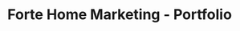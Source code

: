---
title: Forte Home Marketing - Portfolio
description: This home was showcased for a developer for a presale.  Home was designed by an architect in Montreal, and Inteck3d Inc. was tasked to model the home, furnish it, and display the product for marketing material such that the buyer would have a full sense of the interior of the home.
bannerh1: Forte Home
layout: post
slug: forte-home-marketing
thumbnail: img/1.jpg

heading: Lorem ipsum
desc: Lorem ipsum dolor sit amet, consectetur adipiscing elit. Suspendisse convallis, diam ut pretium hendrerit, ligula mauris laoreet nibh, eget convallis augue lorem a dolor. Suspendisse varius sem id dolor consectetur tempus. Praesent eros sem, eleifend id gravida imperdiet, sagittis in nisl. Suspendisse sollicitudin massa lacus, nec faucibus ligula venenatis sit amet. Nullam tristique justo efficitur facilisis ullamcorper. Vestibulum eu felis at dui mollis imperdiet. Nam egestas blandit ultricies.
video: https://player.vimeo.com/video/518269984
tour_link: https://www.inteck3d.com/tour/forte/index.html

photo1: img/1.jpg
photo2: img/1.jpg
photo3: img/1.jpg
photo4: img/1.jpg
photo5: img/1.jpg
photo6: img/1.jpg


cta: QUESTIONS ABOUT OUR SERVICES?
cta_sub: 
cta_link: /contact
---